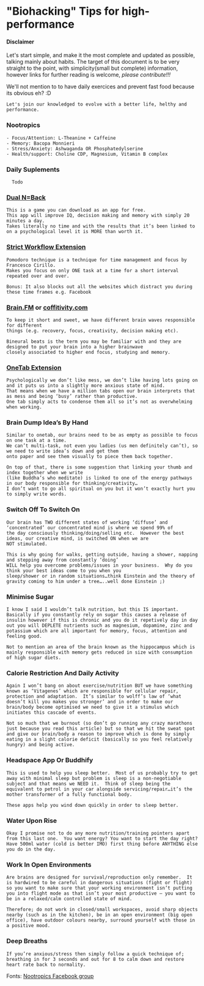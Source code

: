 # "Biohacking" Tips for high-performance

#### Disclaimer
  Let's start simple, and make it the most complete and updated as possible, talking mainly about habits. The target of this document is to be very straight to the point, with simplicity(small but complete) information, however links for further reading is welcome, *please contribute!!!*

We'll not mention to to have daily exercices and prevent fast food because its obvious eh? :D

`Let's join our knowledged to evolve with a better life, helthy and performance.`

### Nootropics
```
- Focus/Attention: L-Theanine + Caffeine
- Memory: Bacopa Monnieri
- Stress/Anxiety: Ashwaganda OR Phosphatedylserine
- Health/support: Choline CDP, Magnesium, Vitamin B complex
```

### Daily Suplements
```
  Todo
```

### [Dual N=Back](https://github.com/AlexVKO/Biohacking/edit/master/README.md)
```
This is a game you can download as an app for free.  
This app will improve IQ, decision making and memory with simply 20 minutes a day.  
Takes literally no time and with the results that it’s been linked to on a psychological level it is MORE than worth it.
```

### [Strict Workflow Extension](https://chrome.google.com/webstore/detail/strict-workflow/cgmnfnmlficgeijcalkgnnkigkefkbhd?hl=en)
```
Pomodoro technique is a technique for time management and focus by Francesco Cirillo. 
Makes you focus on only ONE task at a time for a short interval repeated over and over.

Bonus: It also blocks out all the websites which distract you during these time frames e.g. Facebook
```

### [Brain.FM](https://www.brain.fm/) or [coffitivity.com](coffitivity.com)
```
To keep it short and sweet, we have different brain waves responsible for different 
things (e.g. recovery, focus, creativity, decision making etc).  

Bineural beats is the term you may be familiar with and they are designed to put your brain into a higher brainwave 
closely associated to higher end focus, studying and memory.
```

### [OneTab Extension](https://www.one-tab.com/)
```
Psychologically we don’t like mess, we don’t like having lots going on and it puts us into a slightly more anxious state of mind.  
That means when we have a million tabs open our brain interprets that as mess and being ‘busy’ rather than productive.  
One tab simply acts to condense them all so it’s not as overwhelming when working.
```

### Brain Dump Idea’s By Hand
```
Similar to onetab, our brains need to be as empty as possible to focus on one task at a time.  
We can’t multi-task, not even you ladies (us men definitely can’t), so we need to write idea’s down and get them 
onto paper and see them visually to piece them back together.

On top of that, there is some suggestion that linking your thumb and index together when we write 
(like Buddha’s who meditate) is linked to one of the energy pathways in our body responsible for thinking/creativity…
I don’t want to go all spiritual on you but it won’t exactly hurt you to simply write words.
```

### Switch Off To Switch On
```
Our brain has TWO different states of working ‘diffuse’ and ‘concentrated’ our concentrated mind is where we spend 99% of 
the day consciously thinking/doing/selling etc.  However the best ideas, our creative mind, is switched ON when we are
NOT stimulated.

This is why going for walks, getting outside, having a shower, napping and stepping away from constantly ‘doing’ 
WILL help you overcome problems/issues in your business.  Why do you think your best ideas come to you when you 
sleep/shower or in random situations…think Einstein and the theory of gravity coming to him under a tree…..well done Einstein ;)
```

### Minimise Sugar
```
I know I said I wouldn’t talk nutrition, but this IS important.  
Basically if you constantly rely on sugar this causes a release of insulin however if this is chronic and you do it repetively day in day out you will DEPLETE nutrients such as magnesium, dopamine, zinc and potassium which are all important for memory, focus, attention and feeling good.

Not to mention an area of the brain known as the hippocampus which is mainly responsible with memory gets reduced in size with consumption of high sugar diets.
```

### Calorie Restriction And Daily Activity
```
Again I won’t bang on about exercise/nutrition BUT we have something known as ‘Vitagenes’ which are responsible for cellular repair, protection and adaptation.  It’s similar to wolff’s law of ‘what doesn’t kill you makes you stronger’ and in order to make our brain/body become optimised we need to give it a stimulus which initiates this cascade of events.

Not so much that we burnout (so don’t go running any crazy marathons just because you read this article) but so that we hit the sweat spot and give our brain/body a reason to improve which is done by simply eating in a slight calorie deficit (basically so you feel relatively hungry) and being active.
```

###  Headspace App Or Buddhify
```
This is used to help you sleep better.  Most of us probably try to get away with minimal sleep but problem is sleep is a non-negotiable subject and that means we NEED it.  Think of sleep being the equivalent to petrol in your car alongside servicing/repair…it’s the mother transformer of a fully functional body.

These apps help you wind down quickly in order to sleep better.
```

### Water Upon Rise
```
Okay I promise not to do any more nutrition/training pointers apart from this last one.  You want energy? You want to start the day right?  Have 500ml water (cold is better IMO) first thing before ANYTHING else you do in the day.
```

### Work In Open Environments
```
Are brains are designed for survival/reproduction only remember.  It is hardwired to be careful in dangerous situations (fight or flight) so you want to make sure that your working environment isn’t putting you into flight mode as that isn’t your most productive – you want to be in a relaxed/calm controlled state of mind.

Therefore; do not work in closed/small workspaces, avoid sharp objects nearby (such as in the kitchen), be in an open environment (big open office), have outdoor colours nearby, surround yourself with those in a positive mood.
```

### Deep Breaths
```
If you’re anxious/stress then simply follow a quick technique of; breathing in for 3 seconds and out for 8 to calm down and restore heart rate back to normality.
```

Fonts: 
[Nootropics Facebook group](https://www.facebook.com/groups/officialnootropics/)
